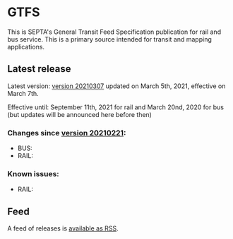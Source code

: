 # GTFS

This is SEPTA's General Transit Feed Specification publication for rail and bus service. This is a primary source intended for transit and mapping applications.

## Latest release

Latest version: [version 20210307](https://github.com/septadev/GTFS/releases/tag/v202103073) updated on March 5th, 2021, effective on March 7th.  

Effective until: September 11th, 2021 for rail and March 20nd, 2020 for bus (but updates will be announced here before then)

### Changes since [version 20210221](https://github.com/septadev/GTFS/releases/tag/v202102212): 
 
*  BUS:  
*  RAIL:  

### Known issues:

* RAIL: 

## Feed

A feed of releases is [available as RSS](https://github.com/septadev/GTFS/releases.atom).

